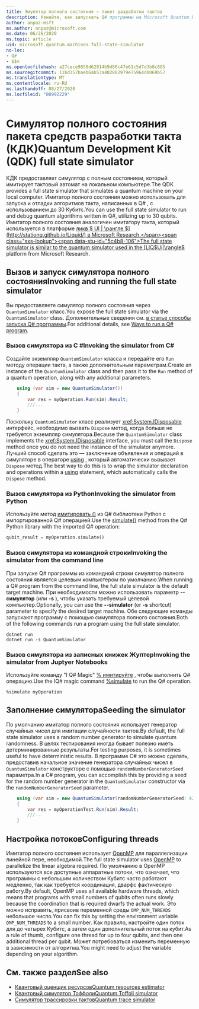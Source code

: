 ```yaml
---
title: Эмулятор полного состояния — пакет разработки тактов
description: Узнайте, как запускать Q# программы на Microsoft Quantum Development Kit симуляторе полного состояния.
author: anpaz-msft
ms.author: anpaz@microsoft.com
ms.date: 06/26/2020
ms.topic: article
uid: microsoft.quantum.machines.full-state-simulator
no-loc:
- Q#
- $$v
ms.openlocfilehash: a27cece9858d62814b9d80c47e61c5d7d3b8c885
ms.sourcegitcommit: 11bd357baeb6ab53a402882979e75964d0869b57
ms.translationtype: MT
ms.contentlocale: ru-RU
ms.lasthandoff: 08/27/2020
ms.locfileid: "88992229"
---
```

# <a name="quantum-development-kit-qdk-full-state-simulator"></a><span data-ttu-id="5c4b8-103">Симулятор полного состояния пакета средств разработки такта (КДК)</span><span class="sxs-lookup"><span data-stu-id="5c4b8-103">Quantum Development Kit (QDK) full state simulator</span></span>

<span data-ttu-id="5c4b8-104">КДК предоставляет симулятор с полным состоянием, который имитирует тактовый автомат на локальном компьютере.</span><span class="sxs-lookup"><span data-stu-id="5c4b8-104">The QDK provides a full state simulator that simulates a quantum machine on your local computer.</span></span> <span data-ttu-id="5c4b8-105">Имитатор полного состояния можно использовать для запуска и отладки алгоритмов такта, написанных в Q# , с использованием до 30 Кубитс.</span><span class="sxs-lookup"><span data-stu-id="5c4b8-105">You can use the full state simulator to run and debug quantum algorithms written in Q#, utilizing up to 30 qubits.</span></span> <span data-ttu-id="5c4b8-106">Имитатор полного состояния аналогичен имитатору такта, который используется в платформе  [ликв $ UI | \рангле $](http://stationq.github.io/Liquid/) в Microsoft Research.</span><span class="sxs-lookup"><span data-stu-id="5c4b8-106">The full state simulator is similar to the quantum simulator used in the  [LIQ$Ui|\rangle$](http://stationq.github.io/Liquid/) platform from Microsoft Research.</span></span>

## <a name="invoking-and-running-the-full-state-simulator"></a><span data-ttu-id="5c4b8-107">Вызов и запуск симулятора полного состояния</span><span class="sxs-lookup"><span data-stu-id="5c4b8-107">Invoking and running the full state simulator</span></span>

<span data-ttu-id="5c4b8-108">Вы предоставляете симулятор полного состояния через `QuantumSimulator` класс.</span><span class="sxs-lookup"><span data-stu-id="5c4b8-108">You expose the full state simulator via the `QuantumSimulator` class.</span></span> <span data-ttu-id="5c4b8-109">Дополнительные сведения см. [в статье способы запуска Q# программы](xref:microsoft.quantum.guide.host-programs).</span><span class="sxs-lookup"><span data-stu-id="5c4b8-109">For additional details, see [Ways to run a Q# program](xref:microsoft.quantum.guide.host-programs).</span></span>

### <a name="invoking-the-simulator-from-c"></a><span data-ttu-id="5c4b8-110">Вызов симулятора из C #</span><span class="sxs-lookup"><span data-stu-id="5c4b8-110">Invoking the simulator from C#</span></span>

<span data-ttu-id="5c4b8-111">Создайте экземпляр `QuantumSimulator` класса и передайте его `Run` методу операции такта, а также дополнительным параметрам.</span><span class="sxs-lookup"><span data-stu-id="5c4b8-111">Create an instance of the `QuantumSimulator` class and then pass it to the `Run` method of a quantum operation, along with any additional parameters.</span></span>
```csharp
    using (var sim = new QuantumSimulator())
    {
        var res = myOperation.Run(sim).Result;
        ///...
    }
```

<span data-ttu-id="5c4b8-112">Поскольку `QuantumSimulator` класс реализует <xref:System.IDisposable> интерфейс, необходимо вызвать `Dispose` метод, когда больше не требуется экземпляр симулятора.</span><span class="sxs-lookup"><span data-stu-id="5c4b8-112">Because the `QuantumSimulator` class implements the <xref:System.IDisposable> interface, you must call the `Dispose` method once you do not need the instance of the simulator anymore.</span></span> <span data-ttu-id="5c4b8-113">Лучший способ сделать это — заключение объявления и операций в симуляторе в операторе [using](https://docs.microsoft.com/dotnet/csharp/language-reference/keywords/using-statement) , который автоматически вызывает `Dispose` метод.</span><span class="sxs-lookup"><span data-stu-id="5c4b8-113">The best way to do this is to wrap the simulator declaration and operations within a [using](https://docs.microsoft.com/dotnet/csharp/language-reference/keywords/using-statement) statement, which automatically calls the `Dispose` method.</span></span>

### <a name="invoking-the-simulator-from-python"></a><span data-ttu-id="5c4b8-114">Вызов симулятора из Python</span><span class="sxs-lookup"><span data-stu-id="5c4b8-114">Invoking the simulator from Python</span></span>

<span data-ttu-id="5c4b8-115">Используйте метод [имитировать ()](https://docs.microsoft.com/python/qsharp-core/qsharp.loader.qsharpcallable) из Q# библиотеки Python с импортированной Q# операцией:</span><span class="sxs-lookup"><span data-stu-id="5c4b8-115">Use the [simulate()](https://docs.microsoft.com/python/qsharp-core/qsharp.loader.qsharpcallable) method from the Q# Python library with the imported Q# operation:</span></span>

```python
qubit_result = myOperation.simulate()
```

### <a name="invoking-the-simulator-from-the-command-line"></a><span data-ttu-id="5c4b8-116">Вызов симулятора из командной строки</span><span class="sxs-lookup"><span data-stu-id="5c4b8-116">Invoking the simulator from the command line</span></span>

<span data-ttu-id="5c4b8-117">При запуске Q# программы из командной строки симулятор полного состояния является целевым компьютером по умолчанию.</span><span class="sxs-lookup"><span data-stu-id="5c4b8-117">When running a Q# program from the command line, the full state simulator is the default target machine.</span></span> <span data-ttu-id="5c4b8-118">При необходимости можно использовать параметр **--симулятор** (или **-s** ), чтобы указать требуемый целевой компьютер.</span><span class="sxs-lookup"><span data-stu-id="5c4b8-118">Optionally, you can use the **--simulator** (or **-s** shortcut) parameter to specify the desired target machine.</span></span> <span data-ttu-id="5c4b8-119">Обе следующие команды запускают программу с помощью симулятора полного состояния.</span><span class="sxs-lookup"><span data-stu-id="5c4b8-119">Both of the following commands run a program using the full state simulator.</span></span> 

```dotnetcli
dotnet run
dotnet run -s QuantumSimulator
```

### <a name="invoking-the-simulator-from-juptyer-notebooks"></a><span data-ttu-id="5c4b8-120">Вызов симулятора из записных книжек Жуптер</span><span class="sxs-lookup"><span data-stu-id="5c4b8-120">Invoking the simulator from Juptyer Notebooks</span></span>

<span data-ttu-id="5c4b8-121">Используйте команду "I Q# Magic" [% имитируйте](xref:microsoft.quantum.iqsharp.magic-ref.simulate) , чтобы выполнить Q# операцию.</span><span class="sxs-lookup"><span data-stu-id="5c4b8-121">Use the IQ# magic command [%simulate](xref:microsoft.quantum.iqsharp.magic-ref.simulate) to run the Q# operation.</span></span>

```
%simulate myOperation
```
## <a name="seeding-the-simulator"></a><span data-ttu-id="5c4b8-122">Заполнение симулятора</span><span class="sxs-lookup"><span data-stu-id="5c4b8-122">Seeding the simulator</span></span>

<span data-ttu-id="5c4b8-123">По умолчанию имитатор полного состояния использует генератор случайных чисел для имитации случайности тактов.</span><span class="sxs-lookup"><span data-stu-id="5c4b8-123">By default, the full state simulator uses a random number generator to simulate quantum randomness.</span></span> <span data-ttu-id="5c4b8-124">В целях тестирования иногда бывает полезно иметь детерминированные результаты.</span><span class="sxs-lookup"><span data-stu-id="5c4b8-124">For testing purposes, it is sometimes useful to have deterministic results.</span></span> <span data-ttu-id="5c4b8-125">В программе C# это можно сделать, предоставив начальное значение генератора случайных чисел в `QuantumSimulator` конструкторе с помощью `randomNumberGeneratorSeed` параметра.</span><span class="sxs-lookup"><span data-stu-id="5c4b8-125">In a C# program, you can accomplish this by providing a seed for the random number generator in the `QuantumSimulator` constructor via the `randomNumberGeneratorSeed` parameter.</span></span>

```csharp
    using (var sim = new QuantumSimulator(randomNumberGeneratorSeed: 42))
    {
        var res = myOperationTest.Run(sim).Result;
        ///...
    }
```

## <a name="configuring-threads"></a><span data-ttu-id="5c4b8-126">Настройка потоков</span><span class="sxs-lookup"><span data-stu-id="5c4b8-126">Configuring threads</span></span>

<span data-ttu-id="5c4b8-127">Имитатор полного состояния использует [OpenMP](http://www.openmp.org/) для параллелизации линейной пере, необходимой.</span><span class="sxs-lookup"><span data-stu-id="5c4b8-127">The full state simulator uses [OpenMP](http://www.openmp.org/) to parallelize the linear algebra required.</span></span> <span data-ttu-id="5c4b8-128">По умолчанию в OpenMP используются все доступные аппаратные потоки, что означает, что программы с небольшим количеством Кубитс часто работают медленно, так как требуется координация, дварфс фактическую работу.</span><span class="sxs-lookup"><span data-stu-id="5c4b8-128">By default, OpenMP uses all available hardware threads, which means that programs with small numbers of qubits often runs slowly because the coordination that is required dwarfs the actual work.</span></span> <span data-ttu-id="5c4b8-129">Это можно исправить, присвоив переменной среды `OMP_NUM_THREADS` небольшое число.</span><span class="sxs-lookup"><span data-stu-id="5c4b8-129">You can fix this by setting the environment variable `OMP_NUM_THREADS` to a small number.</span></span> <span data-ttu-id="5c4b8-130">Как правило, настройте один поток для до четырех Кубитс, а затем один дополнительный поток на кубит.</span><span class="sxs-lookup"><span data-stu-id="5c4b8-130">As a rule of thumb, configure one thread for up to four qubits, and then one additional thread per qubit.</span></span> <span data-ttu-id="5c4b8-131">Может потребоваться изменить переменную в зависимости от алгоритма.</span><span class="sxs-lookup"><span data-stu-id="5c4b8-131">You might need to adjust the variable depending on your algorithm.</span></span>

## <a name="see-also"></a><span data-ttu-id="5c4b8-132">См. также раздел</span><span class="sxs-lookup"><span data-stu-id="5c4b8-132">See also</span></span>

- [<span data-ttu-id="5c4b8-133">Квантовый оценщик ресурсов</span><span class="sxs-lookup"><span data-stu-id="5c4b8-133">Quantum resources estimator</span></span>](xref:microsoft.quantum.machines.resources-estimator)
- [<span data-ttu-id="5c4b8-134">Квантовый симулятор Тоффоли</span><span class="sxs-lookup"><span data-stu-id="5c4b8-134">Quantum Toffoli simulator</span></span>](xref:microsoft.quantum.machines.toffoli-simulator)
- [<span data-ttu-id="5c4b8-135">Симулятор трассировки тактов</span><span class="sxs-lookup"><span data-stu-id="5c4b8-135">Quantum trace simulator</span></span>](xref:microsoft.quantum.machines.qc-trace-simulator.intro)